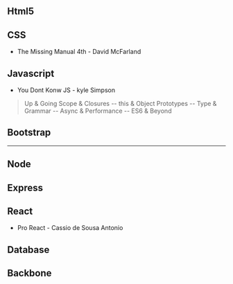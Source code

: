 ## Html5

## CSS

- The Missing Manual 4th - David McFarland

## Javascript
- You Dont Konw JS - kyle Simpson

> Up & Going
> Scope & Closures
-- this & Object Prototypes
-- Type & Grammar
-- Async & Performance
-- ES6 & Beyond

## Bootstrap
*******************************************************
## Node
## Express

## React
- Pro React - Cassio de Sousa Antonio

## Database
## Backbone

